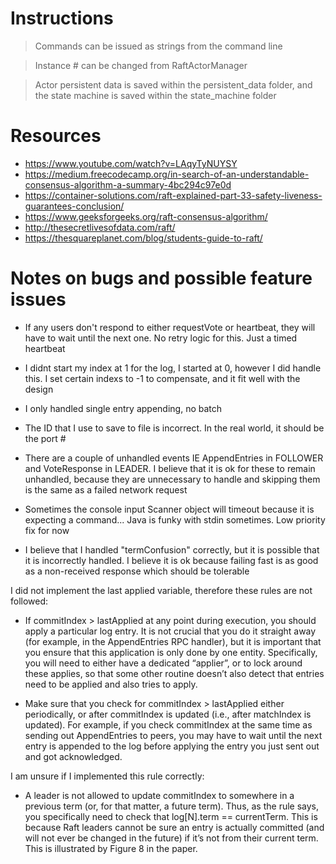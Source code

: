 # Instructions
> Commands can be issued as strings from the command line

> Instance # can be changed from RaftActorManager

>Actor persistent data is saved within the persistent_data folder, and the state machine is saved within the state_machine folder

# Resources
- https://www.youtube.com/watch?v=LAqyTyNUYSY
- https://medium.freecodecamp.org/in-search-of-an-understandable-consensus-algorithm-a-summary-4bc294c97e0d
- https://container-solutions.com/raft-explained-part-33-safety-liveness-guarantees-conclusion/
- https://www.geeksforgeeks.org/raft-consensus-algorithm/
- http://thesecretlivesofdata.com/raft/
- https://thesquareplanet.com/blog/students-guide-to-raft/

# Notes on bugs and possible feature issues
- If any users don't respond to either requestVote or heartbeat, they will have to wait until the next one. No retry logic for this. Just a timed heartbeat

- I didnt start my index at 1 for the log, I started at 0, however I did handle this. I set certain indexs to -1 to compensate, and it fit well with the design

- I only handled single entry appending, no batch

- The ID that I use to save to file is incorrect. In the real world, it should be the port #

- There are a couple of unhandled events IE AppendEntries in FOLLOWER and VoteResponse in LEADER. I believe that it is ok for these to remain unhandled, because they are unnecessary to handle and skipping them is the same as a failed network request

- Sometimes the console input Scanner object will timeout because it is expecting a command... Java is funky with stdin sometimes. Low priority fix for now

- I believe that I handled "termConfusion" correctly, but it is possible that it is incorrectly handled. I believe it is ok because failing fast is as good as a non-received response which should be tolerable

 I did not implement the last applied variable, therefore these rules are not followed:

- If commitIndex > lastApplied at any point during execution, you should apply a particular log entry. It is not crucial that you do it straight away (for example, in the AppendEntries RPC handler), but it is important that you ensure that this application is only done by one entity. Specifically, you will need to either have a dedicated “applier”, or to lock around these applies, so that some other routine doesn’t also detect that entries need to be applied and also tries to apply.

- Make sure that you check for commitIndex > lastApplied either periodically, or after commitIndex is updated (i.e., after matchIndex is updated). For example, if you check commitIndex at the same time as sending out AppendEntries to peers, you may have to wait until the next entry is appended to the log before applying the entry you just sent out and got acknowledged.

I am unsure if I implemented this rule correctly:

- A leader is not allowed to update commitIndex to somewhere in a previous term (or, for that matter, a future term). Thus, as the rule says, you specifically need to check that log[N].term == currentTerm. This is because Raft leaders cannot be sure an entry is actually committed (and will not ever be changed in the future) if it’s not from their current term. This is illustrated by Figure 8 in the paper.
